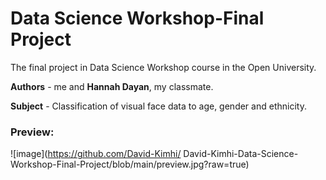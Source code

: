 # Data Science Workshop-Final Project

The final project in Data Science Workshop course in the Open University.

**Authors** - me and **Hannah Dayan**, my classmate.  

**Subject** - Classification of visual face data to age, gender and ethnicity.

### Preview:

![image](https://github.com/David-Kimhi/
David-Kimhi-Data-Science-Workshop-Final-Project/blob/main/preview.jpg?raw=true)

